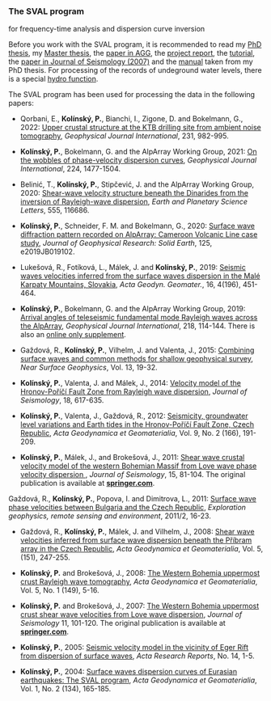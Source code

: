 ### The SVAL program
for frequency-time analysis and dispersion curve inversion

Before you work with the SVAL program, it is recommended to read my [PhD thesis](https://www.dropbox.com/s/fx8i9vktpf4hy8b/2010-phd-thesis.pdf?dl=0), my [Master thesis](https://www.dropbox.com/s/v6x3x5dqyg2t3ot/2003-diploma-thesis.pdf?dl=0), the [paper in AGG](https://www.dropbox.com/s/15mavw6p61vnh87/2004-ActaGG.pdf?dl=0), the [project report](https://www.dropbox.com/s/plh0w4tywsmc1fu/2005-ActaRR.pdf?dl=0), the [tutorial](https://www.dropbox.com/s/3igrakukql5gigi/2006-tutorial.pdf?dl=0), the [paper in Journal of Seismology (2007)](https://www.dropbox.com/s/zovdz1n5rr22o99/2007-Kol%2BBrok.pdf?dl=0) and the [manual](https://www.dropbox.com/s/xgv7qhxdmerglzv/SVAL-manual.pdf?dl=0) taken from my PhD thesis. For processing of the records of undeground water levels, there is a special [hydro function](https://www.dropbox.com/s/xce5fmnwyp2rg4v/HYDRO-manual.pdf?dl=0).

The SVAL program has been used for processing the data in the following papers:

- Qorbani, E., <b>Kolínský, P.</b>, Bianchi, I., Zigone, D. and Bokelmann, G., 2022: <a href="https://academic.oup.com/gji/article-abstract/231/2/982/6619060">Upper crustal structure at the KTB drilling site from ambient noise tomography</a>, <i>Geophysical Journal International</i>, 231, 982-995.
  
- <b>Kolínský, P.</b>, Bokelmann, G. and the AlpArray Working Group, 2021: <a href="https://academic.oup.com/gji/advance-article/doi/10.1093/gji/ggaa487/5921190">On the wobbles of phase-velocity dispersion curves</a>, <i>Geophysical Journal International</i>, 224, 1477-1504.
  
- Belinić, T., <b>Kolínský, P.</b>, Stipčević, J. and the AlpArray Working Group, 2020: <a href="https://www.sciencedirect.com/science/article/abs/pii/S0012821X20306300?dgcid=author">Shear-wave velocity structure beneath the Dinarides from the inversion of Rayleigh-wave dispersion</a>, <i>Earth and Planetary Science Letters</i>, 555, 116686.

- <b>Kolínský, P.</b>, Schneider, F. M. and Bokelmann, G., 2020: <a href="https://agupubs.onlinelibrary.wiley.com/doi/abs/10.1029/2019JB019102">Surface wave diffraction pattern recorded on AlpArray: Cameroon Volcanic Line case study</a>, <i>Journal of Geophysical Research: Solid Earth</i>, 125, e2019JB019102.

- Lukešová, R., Fotíková, L., Málek, J. and <b>Kolínský, P.</b>, 2019: <a href="https://www.irsm.cas.cz/materialy/acta_content/2019_doi/Lukesova_AGG_2019_0038.pdf">Seismic waves velocities inferred from the surface waves dispersion in the Malé Karpaty Mountains, Slovakia</a>, <i>Acta Geodyn. Geomater.</i>, 16, 4(196), 451-464.

- <b>Kolínský, P.</b>, Bokelmann, G. and the AlpArray Working Group, 2019: <a href="https://academic.oup.com/gji/advance-article/doi/10.1093/gji/ggz081/5315763">Arrival angles of teleseismic fundamental mode Rayleigh waves across the AlpArray</a>, <i>Geophysical Journal International</i>, 218, 114-144. There is also an <a href="https://academic.oup.com/gji/article/218/1/115/5315763#supplementary-data">online only supplement</a>.

- Gaždová, R., <b>Kolínský, P.</b>, Vilhelm, J. and Valenta, J., 2015: <a href="https://www.earthdoc.org/content/journals/10.3997/1873-0604.2014039" target="_parent">Combining surface waves and common methods for shallow geophysical survey</a>, <i>Near Surface Geophysics</i>, Vol. 13, 19-32.

- <b>Kolínský, P.</b>, Valenta, J. and Málek, J., 2014: <a href="https://www.dropbox.com/s/g5hphlt8ey3dv6l/2014-KVM-JoSe.pdf?dl=0">Velocity model of the Hronov-Poříčí Fault Zone from Rayleigh wave dispersion</a>, <i>Journal of Seismology</i>, 18, 617-635.

- <b>Kolínský, P.</b>, Valenta, J., Gaždová, R., 2012: <a href="https://www.dropbox.com/s/el032kh03wrufx9/2012-koletal-water.pdf?dl=0">Seismicity, groundwater level variations and Earth tides in the Hronov-Poříčí Fault Zone, Czech Republic</a>, <i>Acta Geodynamica et Geomaterialia</i>, Vol. 9, No. 2 (166), 191-209.

- <b>Kolínský, P.</b>, Málek, J., and Brokešová, J., 2011: <a href="https://www.dropbox.com/s/pjp94g3ikakovx9/2010-KMB-JoSe.pdf?dl=0">Shear wave crustal velocity model of the western Bohemian Massif from Love wave phase velocity dispersion </a>, <i>Journal of Seismology</i>, 15, 81-104. The original publication is available at <a href="https://link.springer.com/article/10.1007/s10950-010-9209-4" target="_parent"><B>springer.com</B></a>.

Gaždová, R., <b>Kolínský, P.</b>, Popova, I. and Dimitrova, L., 2011: <a href="https://www.dropbox.com/s/a3983ienv09k7mj/2011-egrse.pdf?dl=0">Surface wave phase velocities between Bulgaria and the Czech Republic</a>, <i>Exploration geophysics, remote sensing and environment</i>, 2011/2, 16-23.

- Gaždová, R., <b>Kolínský, P.</b>, Málek, J. and Vilhelm, J., 2008: <a href="https://www.dropbox.com/s/koua5r0qlues7f5/2008-GazdKol.pdf?dl=0">Shear wave velocities inferred from surface wave dispersion beneath the Příbram array in the Czech Republic</a>, <i>Acta Geodynamica et Geomaterialia</i>, Vol. 5, (151), 247-255.

- <b>Kolínský, P.</b> and Brokešová, J., 2008: <a href="https://www.dropbox.com/s/kop14pk5m6gleq9/2008-KolBrokAGG.pdf?dl=0">The Western Bohemia uppermost crust Rayleigh wave tomography</a>, <i>Acta Geodynamica et Geomaterialia</i>, Vol. 5, No. 1 (149), 5-16.

- <b>Kolínský, P.</b> and Brokešová, J., 2007: <a href="https://www.dropbox.com/s/zovdz1n5rr22o99/2007-Kol%2BBrok.pdf?dl=0">The Western Bohemia uppermost crust shear wave velocities from Love wave dispersion</a>, <i>Journal of Seismology</i> 11, 101-120. The original publication is available at <a href="https://link.springer.com/article/10.1007/s10950-006-9040-0" target="_parent"><B>springer.com</B></a>.

- <b>Kolínský, P.</b>, 2005: <a href="https://www.dropbox.com/s/plh0w4tywsmc1fu/2005-ActaRR.pdf?dl=0">Seismic velocity model in the vicinity of Eger Rift from dispersion of surface waves</a>, <i>Acta Research Reports</i>, No. 14, 1-5.
- <b>Kolínský, P.</b>, 2004: <a href="https://www.dropbox.com/s/15mavw6p61vnh87/2004-ActaGG.pdf?dl=0">Surface waves dispersion curves of Eurasian earthquakes: The SVAL program</a>, <i>Acta Geodynamica et Geomaterialia</i>, Vol. 1, No. 2 (134), 165-185.
